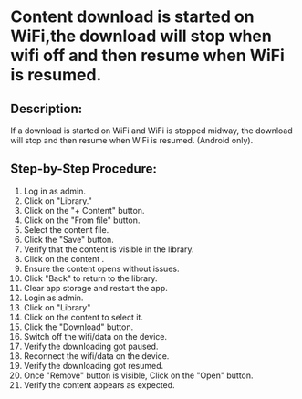 # Content download is started on WiFi,the download will stop when wifi off and then resume when WiFi is resumed.

## Description:

If a download is started on WiFi and WiFi is stopped midway, the download will stop and then resume when WiFi is resumed. (Android only).

## Step-by-Step Procedure:

1. Log in as admin.
2. Click on "Library."
3. Click on the "+ Content" button. 
4. Click on the "From file" button. 
5. Select the content file. 
6. Click the "Save" button. 
7. Verify that the content is visible in the library.
8. Click on the content .
9. Ensure the content opens without issues. 
10. Click "Back" to return to the library. 
11. Clear app storage and restart the app.
12. Login as admin.
13. Click on "Library" 
14. Click on the content to select it. 
15. Click the "Download" button.
16. Switch off the wifi/data on the device. 
17. Verify the downloading got paused.
18. Reconnect the wifi/data on the device.
19. Verify the downloading got resumed. 
20. Once "Remove" button is visible, Click on the "Open" button.  
21. Verify the content appears as expected.